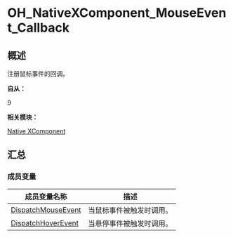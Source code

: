 # OH_NativeXComponent_MouseEvent_Callback


## 概述

注册鼠标事件的回调。

**自从：**

9

**相关模块：**

[Native XComponent](_o_h___native_x_component.md)


## 汇总


### 成员变量

  | 成员变量名称 | 描述 | 
| -------- | -------- |
| [DispatchMouseEvent](_o_h___native_x_component.md#dispatchmouseevent) | 当鼠标事件被触发时调用。 | 
| [DispatchHoverEvent](_o_h___native_x_component.md#dispatchhoverevent) | 当悬停事件被触发时调用。 | 
